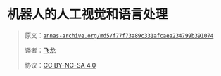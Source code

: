 # 机器人的人工视觉和语言处理

> 原文：[`annas-archive.org/md5/f77f73a89c331afcaea234799b391074`](https://annas-archive.org/md5/f77f73a89c331afcaea234799b391074)
> 
> 译者：[飞龙](https://github.com/wizardforcel)
> 
> 协议：[CC BY-NC-SA 4.0](http://creativecommons.org/licenses/by-nc-sa/4.0/)